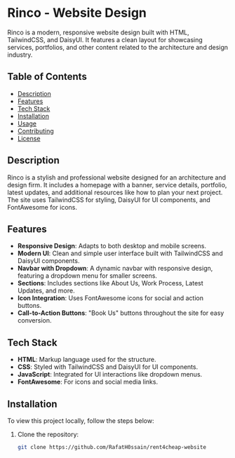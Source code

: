 # Rinco - Website Design

Rinco is a modern, responsive website design built with HTML, TailwindCSS, and DaisyUI. It features a clean layout for showcasing services, portfolios, and other content related to the architecture and design industry.

## Table of Contents

- [Description](#description)
- [Features](#features)
- [Tech Stack](#tech-stack)
- [Installation](#installation)
- [Usage](#usage)
- [Contributing](#contributing)
- [License](#license)

## Description

Rinco is a stylish and professional website designed for an architecture and design firm. It includes a homepage with a banner, service details, portfolio, latest updates, and additional resources like how to plan your next project. The site uses TailwindCSS for styling, DaisyUI for UI components, and FontAwesome for icons.

## Features

- **Responsive Design**: Adapts to both desktop and mobile screens.
- **Modern UI**: Clean and simple user interface built with TailwindCSS and DaisyUI components.
- **Navbar with Dropdown**: A dynamic navbar with responsive design, featuring a dropdown menu for smaller screens.
- **Sections**: Includes sections like About Us, Work Process, Latest Updates, and more.
- **Icon Integration**: Uses FontAwesome icons for social and action buttons.
- **Call-to-Action Buttons**: "Book Us" buttons throughout the site for easy conversion.

## Tech Stack

- **HTML**: Markup language used for the structure.
- **CSS**: Styled with TailwindCSS and DaisyUI for UI components.
- **JavaScript**: Integrated for UI interactions like dropdown menus.
- **FontAwesome**: For icons and social media links.

## Installation

To view this project locally, follow the steps below:

1. Clone the repository:
   ```bash
   git clone https://github.com/RafatH0ssain/rent4cheap-website
